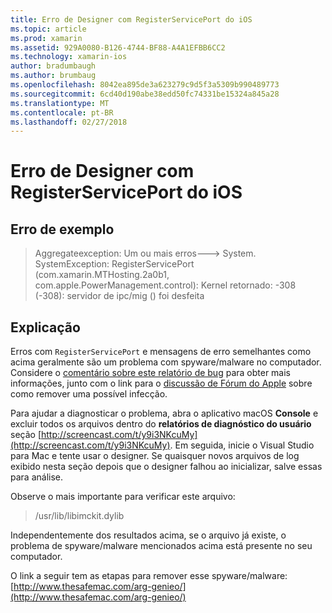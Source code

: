 ```yaml
---
title: Erro de Designer com RegisterServicePort do iOS
ms.topic: article
ms.prod: xamarin
ms.assetid: 929A0080-B126-4744-BF88-A4A1EFBB6CC2
ms.technology: xamarin-ios
author: bradumbaugh
ms.author: brumbaug
ms.openlocfilehash: 8042ea895de3a623279c9d5f3a5309b990489773
ms.sourcegitcommit: 6cd40d190abe38edd50fc74331be15324a845a28
ms.translationtype: MT
ms.contentlocale: pt-BR
ms.lasthandoff: 02/27/2018
---
```

# <a name="ios-designer-error-with-registerserviceport"></a>Erro de Designer com RegisterServicePort do iOS

## <a name="sample-error"></a>Erro de exemplo
> Aggregateexception: Um ou mais erros---> System. SystemException: RegisterServicePort (com.xamarin.MTHosting.2a0b1, com.apple.PowerManagement.control): Kernel retornado: -308 (-308): servidor de ipc/mig () foi desfeita

## <a name="explanation"></a>Explicação
Erros com `RegisterServicePort` e mensagens de erro semelhantes como acima geralmente são um problema com spyware/malware no computador. Considere o [comentário sobre este relatório de bug](https://bugzilla.xamarin.com/show_bug.cgi?id=21907#c4) para obter mais informações, junto com o link para o [discussão de Fórum do Apple](https://discussions.apple.com/thread/5596008) sobre como remover uma possível infecção. 

Para ajudar a diagnosticar o problema, abra o aplicativo macOS **Console** e excluir todos os arquivos dentro do **relatórios de diagnóstico do usuário** seção [http://screencast.com/t/y9i3NKcuMy](http://screencast.com/t/y9i3NKcuMy). Em seguida, inicie o Visual Studio para Mac e tente usar o designer. Se quaisquer novos arquivos de log exibido nesta seção depois que o designer falhou ao inicializar, salve essas para análise.  

Observe o mais importante para verificar este arquivo: 
> /usr/lib/libimckit.dylib

Independentemente dos resultados acima, se o arquivo já existe, o problema de spyware/malware mencionados acima está presente no seu computador.  

O link a seguir tem as etapas para remover esse spyware/malware: [http://www.thesafemac.com/arg-genieo/](http://www.thesafemac.com/arg-genieo/)  

